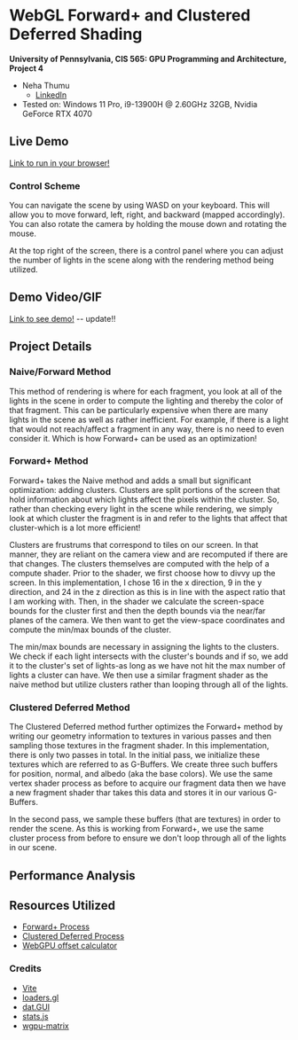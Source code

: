WebGL Forward+ and Clustered Deferred Shading
======================

**University of Pennsylvania, CIS 565: GPU Programming and Architecture, Project 4**

* Neha Thumu
  * [LinkedIn](https://www.linkedin.com/in/neha-thumu/)
* Tested on: Windows 11 Pro, i9-13900H @ 2.60GHz 32GB, Nvidia GeForce RTX 4070

## Live Demo

[Link to run in your browser!](https://thumun.github.io/Project4-WebGPU-Forward-Plus-and-Clustered-Deferred/)

### Control Scheme 
You can navigate the scene by using WASD on your keyboard. This will allow you to move forward, left, right, and backward (mapped accordingly). You can also rotate the camera by holding the mouse down and rotating the mouse. 

At the top right of the screen, there is a control panel where you can adjust the number of lights in the scene along with the rendering method being utilized.

## Demo Video/GIF

[Link to see demo!](TODO) -- update!!

## Project Details
### Naive/Forward Method 
This method of rendering is where for each fragment, you look at all of the lights in the scene in order to compute the lighting and thereby the color of that fragment. This can be particularly expensive when there are many lights in the scene as well as rather inefficient. For example, if there is a light that would not reach/affect a fragment in any way, there is no need to even consider it. Which is how Forward+ can be used as an optimization! 

### Forward+ Method
Forward+ takes the Naive method and adds a small but significant optimization: adding clusters. Clusters are split portions of the screen that hold information about which lights affect the pixels within the cluster. So, rather than checking every light in the scene while rendering, we simply look at which cluster the fragment is in and refer to the lights that affect that cluster-which is a lot more efficient! 

Clusters are frustrums that correspond to tiles on our screen. In that manner, they are reliant on the camera view and are recomputed if there are that changes. The clusters themselves are computed with the help of a compute shader. Prior to the shader, we first choose how to divvy up the screen. In this implementation, I chose 16 in the x direction, 9 in the y direction, and 24 in the z direction as this is in line with the aspect ratio that I am working with. Then, in the shader we calculate the screen-space bounds for the cluster first and then the depth bounds via the near/far planes of the camera. We then want to get the view-space coordinates and compute the min/max bounds of the cluster.

The min/max bounds are necessary in assigning the lights to the clusters. We check if each light intersects with the cluster's bounds and if so, we add it to the cluster's set of lights-as long as we have not hit the max number of lights a cluster can have. We then use a similar fragment shader as the naive method but utilize clusters rather than looping through all of the lights.

### Clustered Deferred Method 
The Clustered Deferred method further optimizes the Forward+ method by writing our geometry information to textures in various passes and then sampling those textures in the fragment shader. In this implementation, there is only two passes in total. In the initial pass, we initialize these textures which are referred to as G-Buffers. We create three such buffers for position, normal, and albedo (aka the base colors). We use the same vertex shader process as before to acquire our fragment data then we have a new fragment shader thar takes this data and stores it in our various G-Buffers. 

In the second pass, we sample these buffers (that are textures) in order to render the scene. As this is working from Forward+, we use the same cluster process from before to ensure we don't loop through all of the lights in our scene. 

## Performance Analysis


## Resources Utilized 

- [Forward+ Process](https://www.aortiz.me/2018/12/21/CG.html#part-2)
- [Clustered Deferred Process](https://webgpu.github.io/webgpu-samples/?sample=deferredRendering#fragmentWriteGBuffers.wgsl)
- [WebGPU offset calculator](https://webgpufundamentals.org/webgpu/lessons/resources/wgsl-offset-computer.html#)

### Credits

- [Vite](https://vitejs.dev/)
- [loaders.gl](https://loaders.gl/)
- [dat.GUI](https://github.com/dataarts/dat.gui)
- [stats.js](https://github.com/mrdoob/stats.js)
- [wgpu-matrix](https://github.com/greggman/wgpu-matrix)
